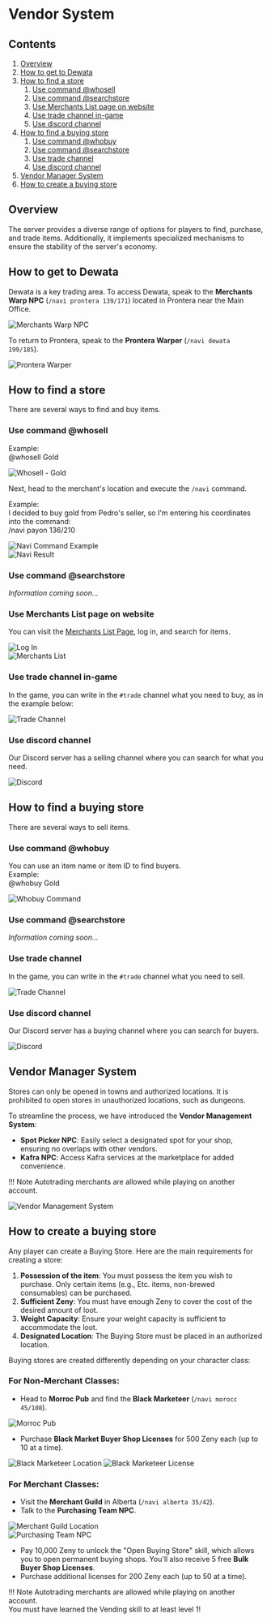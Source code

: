 # Vendor System

## Contents
1. [Overview](#overview)
2. [How to get to Dewata](#how-to-get-to-dewata)
3. [How to find a store](#how-to-find-a-store)
    1. [Use command @whosell](#use-command-whosell)
    2. [Use command @searchstore](#use-command-searchstore)
    3. [Use Merchants List page on website](#use-merchants-list-page-on-website)
    4. [Use trade channel in-game](#use-trade-channel-in-game)
    5. [Use discord channel](#use-discord-channel)
4. [How to find a buying store](#how-to-find-a-buying-store)
    1. [Use command @whobuy](#use-command-whobuy)
    2. [Use command @searchstore](#use-command-searchstore)
    3. [Use trade channel](#use-trade-channel)
    4. [Use discord channel](#use-discord-channel)
5. [Vendor Manager System](#vendor-manager-system)
6. [How to create a buying store](#how-to-create-a-buying-store)

## Overview
The server provides a diverse range of options for players to find, purchase, and trade items. Additionally, it implements specialized mechanisms to ensure the stability of the server's economy.

## How to get to Dewata
Dewata is a key trading area. To access Dewata, speak to the **Merchants Warp NPC** (`/navi prontera 139/171`) located in Prontera near the Main Office.

![Merchants Warp NPC](img/Merchants-Warp.png)

To return to Prontera, speak to the **Prontera Warper** (`/navi dewata 199/185`).

![Prontera Warper](img/Prontera-Warper.png)

## How to find a store
There are several ways to find and buy items.

### Use command @whosell
Example:  
@whosell Gold

![Whosell - Gold](img/@whosell-Gold.png)

Next, head to the merchant's location and execute the `/navi` command.

Example:  
I decided to buy gold from Pedro's seller, so I'm entering his coordinates into the command:  
/navi payon 136/210

![Navi Command Example](img/NaviCommand-Example1.png)  
![Navi Result](img/Navi2.png)

### Use command @searchstore
*Information coming soon...*

### Use Merchants List page on website
You can visit the [Merchants List Page](https://uaro.net/cp/?module=merchants&action=vendors), log in, and search for items.

![Log In](img/LogIn.png)  
![Merchants List](img/MerchList.png)

### Use trade channel in-game
In the game, you can write in the `#trade` channel what you need to buy, as in the example below:

![Trade Channel](img/Trade_Channel.png)

### Use discord channel
Our Discord server has a selling channel where you can search for what you need.

![Discord](img/Discord.png)

## How to find a buying store
There are several ways to sell items.

### Use command @whobuy
You can use an item name or item ID to find buyers.  
Example:  
@whobuy Gold

![Whobuy Command](img/@whobuy2.png)

### Use command @searchstore
*Information coming soon...*

### Use trade channel
In the game, you can write in the `#trade` channel what you need to sell.

![Trade Channel](img/Trade_Channel2.png)

### Use discord channel
Our Discord server has a buying channel where you can search for buyers.

![Discord](img/Discord.png)

## Vendor Manager System
Stores can only be opened in towns and authorized locations. It is prohibited to open stores in unauthorized locations, such as dungeons.

To streamline the process, we have introduced the **Vendor Management System**:

- **Spot Picker NPC**: Easily select a designated spot for your shop, ensuring no overlaps with other vendors.
- **Kafra NPC**: Access Kafra services at the marketplace for added convenience.

!!! Note
    Autotrading merchants are allowed while playing on another account.

![Vendor Management System](img/Vendor-Management-System.png)

## How to create a buying store
Any player can create a Buying Store. Here are the main requirements for creating a store:

1. **Possession of the item**: You must possess the item you wish to purchase. Only certain items (e.g., Etc. items, non-brewed consumables) can be purchased.
2. **Sufficient Zeny**: You must have enough Zeny to cover the cost of the desired amount of loot.
3. **Weight Capacity**: Ensure your weight capacity is sufficient to accommodate the loot.
4. **Designated Location**: The Buying Store must be placed in an authorized location.

Buying stores are created differently depending on your character class:

### For Non-Merchant Classes:
- Head to **Morroc Pub** and find the **Black Marketeer** (`/navi morocc 45/108`).

![Morroc Pub](img/Morocc-Pub.png)

- Purchase **Black Market Buyer Shop Licenses** for 500 Zeny each (up to 10 at a time).

![Black Marketeer Location](img/BlackMarketeerNPC.png)
![Black Marketeer License](img/BlackMarketeer-Lic.png)

### For Merchant Classes:
- Visit the **Merchant Guild** in Alberta (`/navi alberta 35/42`).
- Talk to the **Purchasing Team NPC**.

![Merchant Guild Location](img/AlbertaBuyingStore.png)  
![Purchasing Team NPC](img/Buying-Store-Skill.png)

- Pay 10,000 Zeny to unlock the "Open Buying Store" skill, which allows you to open permanent buying shops. You'll also receive 5 free **Bulk Buyer Shop Licenses**.
- Purchase additional licenses for 200 Zeny each (up to 50 at a time).

!!! Note
    Autotrading merchants are allowed while playing on another account.  
    You must have learned the Vending skill to at least level 1!